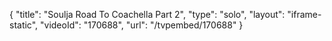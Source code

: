 {
    "title": "Soulja Road To Coachella Part 2",
    "type": "solo",
    "layout": "iframe-static",
    "videoId": "170688",
    "url": "\/tvpembed\/170688"
}